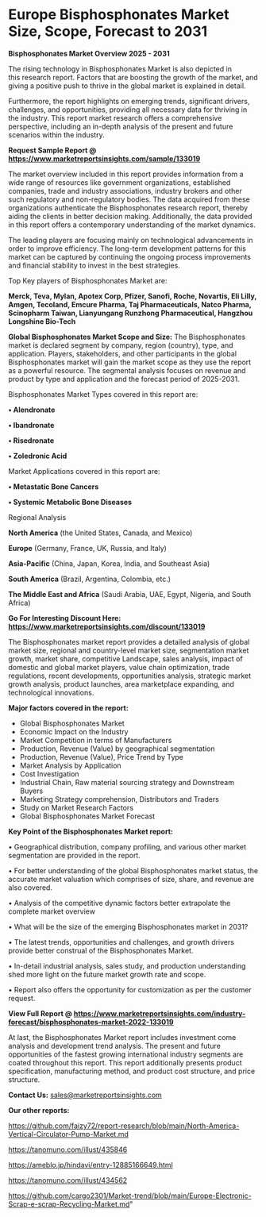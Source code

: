 # Europe Bisphosphonates Market Size, Scope, Forecast to 2031

<Strong> Bisphosphonates Market Overview 2025 - 2031</strong>

The rising technology in Bisphosphonates Market is also depicted in this research report. Factors that are boosting the growth of the market, and giving a positive push to thrive in the global market is explained in detail.

Furthermore, the report highlights on emerging trends, significant drivers, challenges, and opportunities, providing all necessary data for thriving in the industry. This report market research offers a comprehensive perspective, including an in-depth analysis of the present and future scenarios within the industry.

<strong>Request Sample Report @ <a href=https://www.marketreportsinsights.com/sample/133019>https://www.marketreportsinsights.com/sample/133019</a></strong>

The market overview included in this report provides information from a wide range of resources like government organizations, established companies, trade and industry associations, industry brokers and other such regulatory and non-regulatory bodies. The data acquired from these organizations authenticate the Bisphosphonates research report, thereby aiding the clients in better decision making. Additionally, the data provided in this report offers a contemporary understanding of the market dynamics.

The leading players are focusing mainly on technological advancements in order to improve efficiency. The long-term development patterns for this market can be captured by continuing the ongoing process improvements and financial stability to invest in the best strategies.

Top Key players of Bisphosphonates Market are:

<strong>Merck, Teva, Mylan, Apotex Corp, Pfizer, Sanofi, Roche, Novartis, Eli Lilly, Amgen, Tecoland, Emcure Pharma, Taj Pharmaceuticals, Natco Pharma, Scinopharm Taiwan, Lianyungang Runzhong Pharmaceutical, Hangzhou Longshine Bio-Tech</strong>

<strong><b>Global Bisphosphonates Market Scope and Size:</b></strong>
The Bisphosphonates market is declared segment by company, region (country), type, and application. Players, stakeholders, and other participants in the global Bisphosphonates market will gain the market scope as they use the report as a powerful resource. The segmental analysis focuses on revenue and product by type and application and the forecast period of 2025-2031.

Bisphosphonates Market Types covered in this report are:

<strong>• Alendronate

• Ibandronate

• Risedronate

• Zoledronic Acid</strong>

Market Applications covered in this report are:

<strong>• Metastatic Bone Cancers

• Systemic Metabolic Bone Diseases</strong> 

Regional Analysis

<strong>North America</strong> (the United States, Canada, and Mexico)

<strong>Europe</strong> (Germany, France, UK, Russia, and Italy)

<strong>Asia-Pacific</strong> (China, Japan, Korea, India, and Southeast Asia)

<strong>South America</strong> (Brazil, Argentina, Colombia, etc.)

<strong>The Middle East and Africa</strong> (Saudi Arabia, UAE, Egypt, Nigeria, and South Africa)

<strong>Go For Interesting Discount Here: <a href=https://www.marketreportsinsights.com/discount/133019>https://www.marketreportsinsights.com/discount/133019</a></strong>

The Bisphosphonates market report provides a detailed analysis of global market size, regional and country-level market size, segmentation market growth, market share, competitive Landscape, sales analysis, impact of domestic and global market players, value chain optimization, trade regulations, recent developments, opportunities analysis, strategic market growth analysis, product launches, area marketplace expanding, and technological innovations.

<strong><b>Major factors covered in the report:</b></strong>
<ul>
  <li>Global Bisphosphonates Market </li>
  <li>Economic Impact on the Industry</li>
  <li>Market Competition in terms of Manufacturers</li>
  <li>Production, Revenue (Value) by geographical segmentation</li>
  <li>Production, Revenue (Value), Price Trend by Type</li>
  <li>Market Analysis by Application</li>
  <li>Cost Investigation</li>
  <li>Industrial Chain, Raw material sourcing strategy and Downstream Buyers</li>
  <li>Marketing Strategy comprehension, Distributors and Traders</li>
  <li>Study on Market Research Factors</li>
  <li>Global Bisphosphonates Market Forecast</li>
</ul>

<strong><b>Key Point of the Bisphosphonates Market report:</b></strong>

• Geographical distribution, company profiling, and various other market segmentation are provided in the report.

• For better understanding of the global Bisphosphonates market status, the accurate market valuation which comprises of size, share, and revenue are also covered.

• Analysis of the competitive dynamic factors better extrapolate the complete market overview

• What will be the size of the emerging Bisphosphonates market in 2031?

• The latest trends, opportunities and challenges, and growth drivers provide better construal of the Bisphosphonates Market.

• In-detail industrial analysis, sales study, and production understanding shed more light on the future market growth rate and scope.

• Report also offers the opportunity for customization as per the customer request.

<strong><b>View Full Report @ <a href=https://www.marketreportsinsights.com/industry-forecast/bisphosphonates-market-2022-133019>https://www.marketreportsinsights.com/industry-forecast/bisphosphonates-market-2022-133019</a></b></strong>


At last, the Bisphosphonates Market report includes investment come analysis and development trend analysis. The present and future opportunities of the fastest growing international industry segments are coated throughout this report. This report additionally presents product specification, manufacturing method, and product cost structure, and price structure.

<strong>Contact Us:</strong>
sales@marketreportsinsights.com

<strong>Our other reports:</strong>

<a href=https://github.com/faizy72/report-research/blob/main/North-America-Vertical-Circulator-Pump-Market.md>https://github.com/faizy72/report-research/blob/main/North-America-Vertical-Circulator-Pump-Market.md</a>

<a href=https://tanomuno.com/illust/435846>https://tanomuno.com/illust/435846</a>

<a href=https://ameblo.jp/hindavi/entry-12885166649.html>https://ameblo.jp/hindavi/entry-12885166649.html</a>

<a href=https://tanomuno.com/illust/434562>https://tanomuno.com/illust/434562</a>

<a href=https://github.com/cargo2301/Market-trend/blob/main/Europe-Electronic-Scrap-e-scrap-Recycling-Market.md>https://github.com/cargo2301/Market-trend/blob/main/Europe-Electronic-Scrap-e-scrap-Recycling-Market.md</a>"
